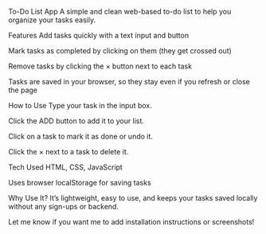 To-Do List App
A simple and clean web-based to-do list to help you organize your tasks easily.

Features
Add tasks quickly with a text input and button

Mark tasks as completed by clicking on them (they get crossed out)

Remove tasks by clicking the × button next to each task

Tasks are saved in your browser, so they stay even if you refresh or close the page

How to Use
Type your task in the input box.

Click the ADD button to add it to your list.

Click on a task to mark it as done or undo it.

Click the × next to a task to delete it.

Tech Used
HTML, CSS, JavaScript

Uses browser localStorage for saving tasks

Why Use It?
It’s lightweight, easy to use, and keeps your tasks saved locally without any sign-ups or backend.

Let me know if you want me to add installation instructions or screenshots!